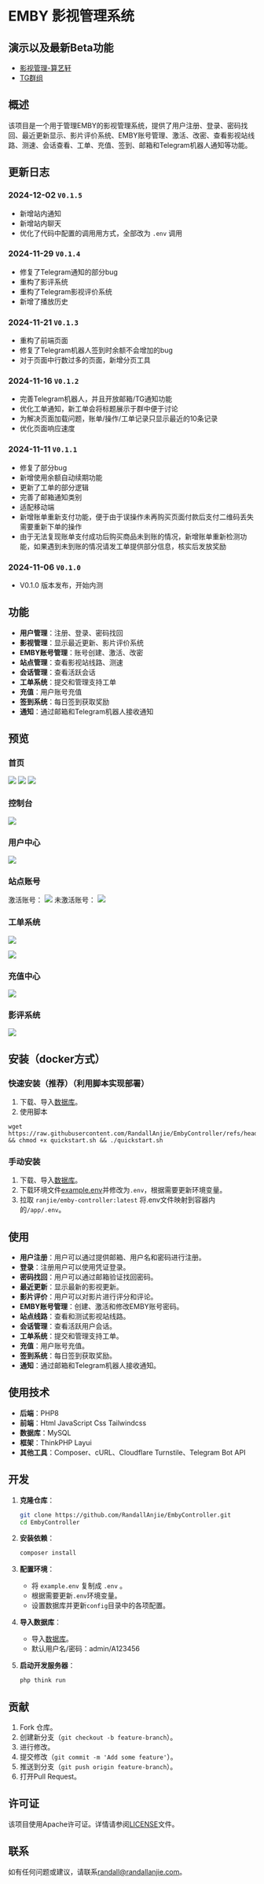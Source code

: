 # EMBY 影视管理系统

## 演示以及最新Beta功能

- [影视管理-算艺轩](https://randallanjie.com/media)
- [TG群组](https://t.me/randall_home)

## 概述

该项目是一个用于管理EMBY的影视管理系统，提供了用户注册、登录、密码找回、最近更新显示、影片评价系统、EMBY账号管理、激活、改密、查看影视站线路、测速、会话查看、工单、充值、签到、邮箱和Telegram机器人通知等功能。

## 更新日志

### 2024-12-02 `V0.1.5`
- 新增站内通知
- 新增站内聊天
- 优化了代码中配置的调用用方式，全部改为 `.env` 调用

### 2024-11-29 `V0.1.4`
- 修复了Telegram通知的部分bug
- 重构了影评系统
- 重构了Telegram影视评价系统
- 新增了播放历史

### 2024-11-21 `V0.1.3`
- 重构了前端页面
- 修复了Telegram机器人签到时余额不会增加的bug
- 对于页面中行数过多的页面，新增分页工具

### 2024-11-16 `V0.1.2`
- 完善Telegram机器人，并且开放邮箱/TG通知功能
- 优化工单通知，新工单会将标题展示于群中便于讨论
- 为解决页面加载问题，账单/操作/工单记录只显示最近的10条记录
- 优化页面响应速度

### 2024-11-11 `V0.1.1`
- 修复了部分bug
- 新增使用余额自动续期功能
- 更新了工单的部分逻辑
- 完善了邮箱通知类别
- 适配移动端
- 新增账单重新支付功能，便于由于误操作未再购买页面付款后支付二维码丢失需要重新下单的操作
- 由于无法复现账单支付成功后购买商品未到账的情况，新增账单重新检测功能，如果遇到未到账的情况请发工单提供部分信息，核实后发放奖励

### 2024-11-06 `V0.1.0`
- V0.1.0 版本发布，开始内测

## 功能

- **用户管理**：注册、登录、密码找回
- **影视管理**：显示最近更新、影片评价系统
- **EMBY账号管理**：账号创建、激活、改密
- **站点管理**：查看影视站线路、测速
- **会话管理**：查看活跃会话
- **工单系统**：提交和管理支持工单
- **充值**：用户账号充值
- **签到系统**：每日签到获取奖励
- **通知**：通过邮箱和Telegram机器人接收通知

## 预览

### 首页

![](image/index1.png)
![](image/index2.png)
![](image/index3.png)

### 控制台

![](image/dashboard.png)

### 用户中心

![](image/user-config.png)

### 站点账号

激活账号：
![](image/account-active.png)
未激活账号：
![](image/account-inactive.png)

### 工单系统

![](image/request-list.png)

![](image/request-detail.png)

### 充值中心

![](image/finace-pay.png)

### 影评系统

![](image/comment-detail.png)

## 安装（docker方式）

### 快速安装（推荐）（利用脚本实现部署）

1. 下载、导入[数据库](demomedia_2024-12-03.zip)。
2. 使用脚本
```shell
wget https://raw.githubusercontent.com/RandallAnjie/EmbyController/refs/heads/main/quickstart.sh && chmod +x quickstart.sh && ./quickstart.sh
```

### 手动安装

1. 下载、导入[数据库](demomedia_2024-12-03.zip)。
2. 下载环境文件[example.env](example.env)并修改为`.env`，根据需要更新环境变量。
3. 拉取 `ranjie/emby-controller:latest` 将.env文件映射到容器内的`/app/.env`。

## 使用

- **用户注册**：用户可以通过提供邮箱、用户名和密码进行注册。
- **登录**：注册用户可以使用凭证登录。
- **密码找回**：用户可以通过邮箱验证找回密码。
- **最近更新**：显示最新的影视更新。
- **影片评价**：用户可以对影片进行评分和评论。
- **EMBY账号管理**：创建、激活和修改EMBY账号密码。
- **站点线路**：查看和测试影视站线路。
- **会话管理**：查看活跃用户会话。
- **工单系统**：提交和管理支持工单。
- **充值**：用户账号充值。
- **签到系统**：每日签到获取奖励。
- **通知**：通过邮箱和Telegram机器人接收通知。

## 使用技术

- **后端**：PHP8
- **前端**：Html JavaScript Css Tailwindcss
- **数据库**：MySQL
- **框架**：ThinkPHP Layui
- **其他工具**：Composer、cURL、Cloudflare Turnstile、Telegram Bot API


## 开发

1. **克隆仓库**：
    ```sh
    git clone https://github.com/RandallAnjie/EmbyController.git
    cd EmbyController
    ```

2. **安装依赖**：
    ```sh
    composer install
    ```

3. **配置环境**：
   - 将 `example.env` 复制成 `.env` 。
   - 根据需要更新`.env`环境变量。
   - 设置数据库并更新`config`目录中的各项配置。

4. **导入数据库**：
   - 导入[数据库](demomedia_2024-12-03.zip)。
   - 默认用户名/密码：admin/A123456

5. **启动开发服务器**：
    ```sh
    php think run
    ```

## 贡献

1. Fork 仓库。
2. 创建新分支（`git checkout -b feature-branch`）。
3. 进行修改。
4. 提交修改（`git commit -m 'Add some feature'`）。
5. 推送到分支（`git push origin feature-branch`）。
6. 打开Pull Request。

## 许可证

该项目使用Apache许可证。详情请参阅[LICENSE](LICENSE)文件。

## 联系

如有任何问题或建议，请联系[randall@randallanjie.com](mailto:randall@randallanjie.com)。